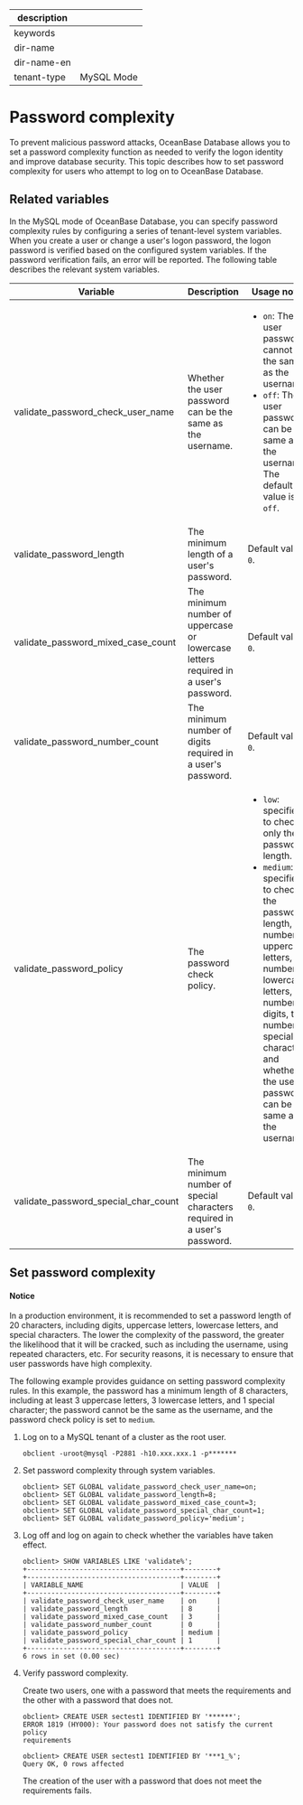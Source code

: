 |description||
|---|---|
|keywords||
|dir-name||
|dir-name-en||
|tenant-type|MySQL Mode|

# Password complexity

To prevent malicious password attacks, OceanBase Database allows you to set a password complexity function as needed to verify the logon identity and improve database security. This topic describes how to set password complexity for users who attempt to log on to OceanBase Database. 

## Related variables

In the MySQL mode of OceanBase Database, you can specify password complexity rules by configuring a series of tenant-level system variables. When you create a user or change a user's logon password, the logon password is verified based on the configured system variables. If the password verification fails, an error will be reported. The following table describes the relevant system variables.

| Variable | Description | Usage notes |
|------------|---------|--------------|
| validate_password_check_user_name | Whether the user password can be the same as the username.  | <ul><li>`on`: The user password cannot be the same as the username. </li><li>`off`: The user password can be the same as the username. The default value is `off`. </li></ul> |
| validate_password_length | The minimum length of a user's password.  | Default value: `0`.  |
| validate_password_mixed_case_count | The minimum number of uppercase or lowercase letters required in a user's password.  | Default value: `0`.  |
| validate_password_number_count | The minimum number of digits required in a user's password.  | Default value: `0`.  |
| validate_password_policy | The password check policy.  | <ul><li>`low`: specifies to check only the password length. </li><li>`medium`: specifies to check the password length, the number of uppercase letters, the number of lowercase letters, the number of digits, the number of special characters, and whether the user password can be the same as the username.  |
| validate_password_special_char_count | The minimum number of special characters required in a user's password.  | Default value: `0`.  |

## Set password complexity

<main id="notice" type='notice'>
    <h4>Notice</h4>
    <p>In a production environment, it is recommended to set a password length of 20 characters, including digits, uppercase letters, lowercase letters, and special characters. The lower the complexity of the password, the greater the likelihood that it will be cracked, such as including the username, using repeated characters, etc. For security reasons, it is necessary to ensure that user passwords have high complexity. 
    </li></p>
  </main>

The following example provides guidance on setting password complexity rules. In this example, the password has a minimum length of 8 characters, including at least 3 uppercase letters, 3 lowercase letters, and 1 special character; the password cannot be the same as the username, and the password check policy is set to `medium`. 

1. Log on to a MySQL tenant of a cluster as the root user. 

   ```shell
   obclient -uroot@mysql -P2881 -h10.xxx.xxx.1 -p*******
   ```

2. Set password complexity through system variables. 

   ```shell
   obclient> SET GLOBAL validate_password_check_user_name=on;
   obclient> SET GLOBAL validate_password_length=8;
   obclient> SET GLOBAL validate_password_mixed_case_count=3;
   obclient> SET GLOBAL validate_password_special_char_count=1;
   obclient> SET GLOBAL validate_password_policy='medium';
   ```

3. Log off and log on again to check whether the variables have taken effect. 

   ```shell
   obclient> SHOW VARIABLES LIKE 'validate%';
   +--------------------------------------+--------+
   +--------------------------------------+--------+
   | VARIABLE_NAME                        | VALUE  |
   +--------------------------------------+--------+
   | validate_password_check_user_name    | on     |
   | validate_password_length             | 8      |
   | validate_password_mixed_case_count   | 3      |
   | validate_password_number_count       | 0      |
   | validate_password_policy             | medium |
   | validate_password_special_char_count | 1      |
   +--------------------------------------+--------+
   6 rows in set (0.00 sec)
   ```

4. Verify password complexity. 

   Create two users, one with a password that meets the requirements and the other with a password that does not. 

   ```shell
   obclient> CREATE USER sectest1 IDENTIFIED BY '******';
   ERROR 1819 (HY000): Your password does not satisfy the current policy
   requirements
   
   obclient> CREATE USER sectest1 IDENTIFIED BY '***1_%';
   Query OK, 0 rows affected
   ```

   The creation of the user with a password that does not meet the requirements fails. 
